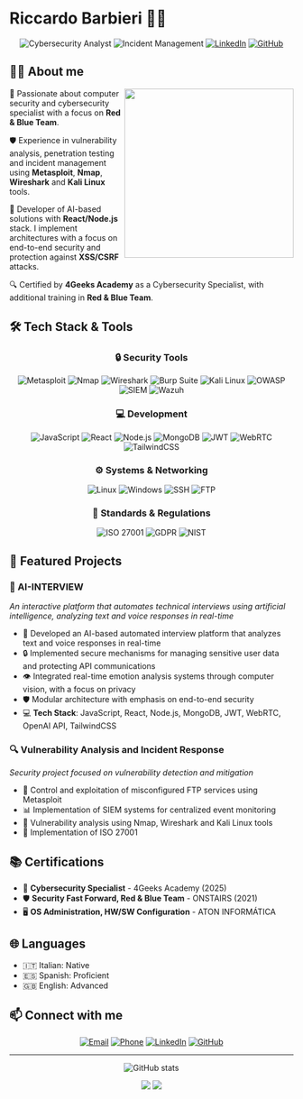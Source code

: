 # Riccardo Barbieri 👨‍💻

<div align="center">
  
  ![Cybersecurity Analyst](https://img.shields.io/badge/Cybersecurity-Analyst-blue?style=for-the-badge&logo=shield&logoColor=white)
  ![Incident Management](https://img.shields.io/badge/Incident-Management-red?style=for-the-badge&logo=shieldsdotio&logoColor=white)
  [![LinkedIn](https://img.shields.io/badge/LinkedIn-Connect-0077B5?style=for-the-badge&logo=linkedin&logoColor=white)](https://www.linkedin.com/in/riccardo-barbieri1702)
  [![GitHub](https://img.shields.io/badge/GitHub-Follow-181717?style=for-the-badge&logo=github&logoColor=white)](https://github.com/17ricky17)

</div>

## 👨‍💻 About me

<img align="right" width="300" src="https://media.giphy.com/media/v1.Y2lkPTc5MGI3NjExcDdtbTJ1MWs3Y2N0ZnU4cGsycWd5b3Azdjg5YmRlbDl0b2NlbWx5dyZlcD12MV9pbnRlcm5hbF9naWZfYnlfaWQmY3Q9Zw/2IudUHdI075HL02Pkk/giphy.gif" />

🔐 Passionate about computer security and cybersecurity specialist with a focus on **Red & Blue Team**.

🛡️ Experience in vulnerability analysis, penetration testing and incident management using **Metasploit**, **Nmap**, **Wireshark** and **Kali Linux** tools.

🚀 Developer of AI-based solutions with **React/Node.js** stack. I implement architectures with a focus on end-to-end security and protection against **XSS/CSRF** attacks.

🔍 Certified by **4Geeks Academy** as a Cybersecurity Specialist, with additional training in **Red & Blue Team**.

## 🛠️ Tech Stack & Tools

<div align="center">
  
  ### 🔒 Security Tools
  ![Metasploit](https://img.shields.io/badge/-Metasploit-brightgreen?style=flat-square&logo=metasploit&logoColor=white)
  ![Nmap](https://img.shields.io/badge/-Nmap-orange?style=flat-square&logo=nmap&logoColor=white)
  ![Wireshark](https://img.shields.io/badge/-Wireshark-1679A7?style=flat-square&logo=wireshark&logoColor=white)
  ![Burp Suite](https://img.shields.io/badge/-Burp_Suite-FF6347?style=flat-square&logo=burp-suite&logoColor=white)
  ![Kali Linux](https://img.shields.io/badge/-Kali_Linux-557C94?style=flat-square&logo=kali-linux&logoColor=white)
  ![OWASP](https://img.shields.io/badge/-OWASP-000000?style=flat-square&logo=owasp&logoColor=white)
  ![SIEM](https://img.shields.io/badge/-SIEM-2F4F4F?style=flat-square&logo=elastic&logoColor=white)
  ![Wazuh](https://img.shields.io/badge/-Wazuh-1EAE72?style=flat-square&logo=wazuh&logoColor=white)
  
  ### 💻 Development
  ![JavaScript](https://img.shields.io/badge/-JavaScript-F7DF1E?style=flat-square&logo=javascript&logoColor=black)
  ![React](https://img.shields.io/badge/-React-61DAFB?style=flat-square&logo=react&logoColor=black)
  ![Node.js](https://img.shields.io/badge/-Node.js-339933?style=flat-square&logo=node.js&logoColor=white)
  ![MongoDB](https://img.shields.io/badge/-MongoDB-47A248?style=flat-square&logo=mongodb&logoColor=white)
  ![JWT](https://img.shields.io/badge/-JWT-000000?style=flat-square&logo=json-web-tokens&logoColor=white)
  ![WebRTC](https://img.shields.io/badge/-WebRTC-333333?style=flat-square&logo=webrtc&logoColor=white)
  ![TailwindCSS](https://img.shields.io/badge/-TailwindCSS-38B2AC?style=flat-square&logo=tailwind-css&logoColor=white)
  
  ### ⚙️ Systems & Networking
  ![Linux](https://img.shields.io/badge/-Linux-FCC624?style=flat-square&logo=linux&logoColor=black)
  ![Windows](https://img.shields.io/badge/-Windows-0078D6?style=flat-square&logo=windows&logoColor=white)
  ![SSH](https://img.shields.io/badge/-SSH-4D4D4D?style=flat-square&logo=ssh&logoColor=white)
  ![FTP](https://img.shields.io/badge/-FTP-5A595A?style=flat-square&logo=ftp&logoColor=white)
  
  ### 📜 Standards & Regulations
  ![ISO 27001](https://img.shields.io/badge/-ISO_27001-2F4F4F?style=flat-square&logo=iso&logoColor=white)
  ![GDPR](https://img.shields.io/badge/-GDPR-3E4095?style=flat-square&logo=data:image/svg+xml;base64,PHN2ZyB4bWxucz0iaHR0cDovL3d3dy53My5vcmcvMjAwMC9zdmciIHZpZXdCb3g9IjAgMCAyNCAyNCI+PHBhdGggZD0iTTEyLDIuQTEwLDEwLDAsMSwwLDIyLDEyLDEwLDEwLDAsMCwwLDEyLDJabTEsMTVIMTFWMTFoMlptMC04SDExVjdoMloiIGZpbGw9IiNmZmYiLz48L3N2Zz4=&logoColor=white)
  ![NIST](https://img.shields.io/badge/-NIST-0B3D91?style=flat-square&logo=data:image/svg+xml;base64,PHN2ZyB4bWxucz0iaHR0cDovL3d3dy53My5vcmcvMjAwMC9zdmciIHZpZXdCb3g9IjAgMCAyNCAyNCI+PHBhdGggZD0iTTEyLDIuQTEwLDEwLDAsMSwwLDIyLDEyLDEwLDEwLDAsMCwwLDEyLDJabTEsMTVIMTFWMTFoMlptMC04SDExVjdoMloiIGZpbGw9IiNmZmYiLz48L3N2Zz4=&logoColor=white)

</div>

## 🚀 Featured Projects

### 🤖 AI-INTERVIEW
*An interactive platform that automates technical interviews using artificial intelligence, analyzing text and voice responses in real-time*

- 🧠 Developed an AI-based automated interview platform that analyzes text and voice responses in real-time
- 🔒 Implemented secure mechanisms for managing sensitive user data and protecting API communications
- 👁️ Integrated real-time emotion analysis systems through computer vision, with a focus on privacy
- 🛡️ Modular architecture with emphasis on end-to-end security
- 💻 **Tech Stack**: JavaScript, React, Node.js, MongoDB, JWT, WebRTC, OpenAI API, TailwindCSS

### 🔍 Vulnerability Analysis and Incident Response
*Security project focused on vulnerability detection and mitigation*

- 🔐 Control and exploitation of misconfigured FTP services using Metasploit
- 📊 Implementation of SIEM systems for centralized event monitoring
- 🔎 Vulnerability analysis using Nmap, Wireshark and Kali Linux tools
- 🧩 Implementation of ISO 27001

## 📚 Certifications

- 🔰 **Cybersecurity Specialist** - 4Geeks Academy (2025)
- 🛡️ **Security Fast Forward, Red & Blue Team** - ONSTAIRS (2021)
- 🖥️ **OS Administration, HW/SW Configuration** - ATON INFORMÁTICA

## 🌐 Languages

- 🇮🇹 Italian: Native
- 🇪🇸 Spanish: Proficient
- 🇬🇧 English: Advanced

## 📫 Connect with me

<div align="center">
  
  [![Email](https://img.shields.io/badge/Email-riccardobarbieri.1702@gmail.com-D14836?style=for-the-badge&logo=gmail&logoColor=white)](mailto:riccardobarbieri.1702@gmail.com)
  [![Phone](https://img.shields.io/badge/Phone-647622703-0077B5?style=for-the-badge&logo=phone&logoColor=white)](tel:+34647622703)
  [![LinkedIn](https://img.shields.io/badge/LinkedIn-riccardo--barbieri1702-0077B5?style=for-the-badge&logo=linkedin&logoColor=white)](https://www.linkedin.com/in/riccardo-barbieri1702)
  [![GitHub](https://img.shields.io/badge/GitHub-17ricky17-181717?style=for-the-badge&logo=github&logoColor=white)](https://github.com/17ricky17)

</div>

---

<div align="center">
  
  ![GitHub stats](https://github-readme-stats.vercel.app/api?username=17ricky17&show_icons=true&theme=radical)
  
  <img src="https://github-profile-trophy.vercel.app/?username=17ricky17&theme=nord&column=7" />
  
  <img src="https://github-readme-streak-stats.herokuapp.com/?user=17ricky17&theme=dark" />
  
</div>
